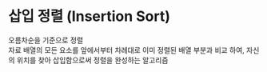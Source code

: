 # 삽입 정렬 (Insertion Sort)

오름차순을 기준으로 정렬  
자료 배열의 모든 요소를 앞에서부터 차례대로 이미 정렬된 배열 부분과 비교 하여, 자신의 위치를 찾아 삽입함으로써 정렬을 완성하는 알고리즘
